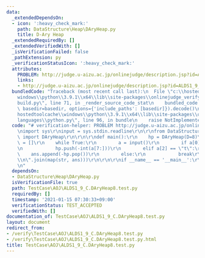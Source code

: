 ```yaml
---
data:
  _extendedDependsOn:
  - icon: ':heavy_check_mark:'
    path: DataStructure\Heap\DAryHeap.py
    title: D-Ary Heap
  _extendedRequiredBy: []
  _extendedVerifiedWith: []
  _isVerificationFailed: false
  _pathExtension: py
  _verificationStatusIcon: ':heavy_check_mark:'
  attributes:
    PROBLEM: http://judge.u-aizu.ac.jp/onlinejudge/description.jsp?id=ALDS1_9_C
    links:
    - http://judge.u-aizu.ac.jp/onlinejudge/description.jsp?id=ALDS1_9_C
  bundledCode: "Traceback (most recent call last):\n  File \"c:\\hostedtoolcache\\\
    windows\\python\\3.9.1\\x64\\lib\\site-packages\\onlinejudge_verify\\documentation\\\
    build.py\", line 71, in _render_source_code_stat\n    bundled_code = language.bundle(stat.path,\
    \ basedir=basedir, options={'include_paths': [basedir]}).decode()\n  File \"c:\\\
    hostedtoolcache\\windows\\python\\3.9.1\\x64\\lib\\site-packages\\onlinejudge_verify\\\
    languages\\python.py\", line 96, in bundle\n    raise NotImplementedError\nNotImplementedError\n"
  code: "# verification-helper: PROBLEM http://judge.u-aizu.ac.jp/onlinejudge/description.jsp?id=ALDS1_9_C\r\
    \nimport sys\r\ninput = sys.stdin.readline\r\n\r\nfrom DataStructure.Heap.DAryHeap\
    \ import DAryHeap\r\n\r\n\r\ndef main():\r\n    hp = DAryHeap(D=8)\r\n    ans\
    \ = []\r\n    while True:\r\n        a = input()\r\n        if a[0] == \"i\":\r\
    \n            hp.push(-int(a[7:]))\r\n        elif a[2] == \"t\":\r\n        \
    \    ans.append(-hp.pop())\r\n        else:\r\n            break\r\n\r\n    print(\"\
    \\n\".join(map(str, ans)))\r\n\r\n\r\nif __name__ == '__main__':\r\n    main()\r\
    \n"
  dependsOn:
  - DataStructure\Heap\DAryHeap.py
  isVerificationFile: true
  path: TestCase\AOJ\ALDS1_9_C.DAryHeap8.test.py
  requiredBy: []
  timestamp: '2021-01-15 07:30:33+09:00'
  verificationStatus: TEST_ACCEPTED
  verifiedWith: []
documentation_of: TestCase\AOJ\ALDS1_9_C.DAryHeap8.test.py
layout: document
redirect_from:
- /verify\TestCase\AOJ\ALDS1_9_C.DAryHeap8.test.py
- /verify\TestCase\AOJ\ALDS1_9_C.DAryHeap8.test.py.html
title: TestCase\AOJ\ALDS1_9_C.DAryHeap8.test.py
---
```

